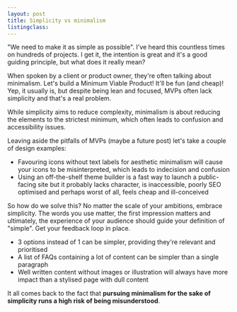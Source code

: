```yaml
---
layout: post
title: Simplicity vs minimalism
listingclass: 
---
```


"We need to make it as simple as possible". I've heard this countless times on hundreds of projects. I get it, the intention is great and it's a good guiding principle, but what does it really mean?

When spoken by a client or product owner, they're often talking about minimalism. Let's build a Minimum Viable Product! It'll be fun (and cheap)! Yep, it usually is, but despite being lean and focused, MVPs often lack simplicity and that's a real problem.

While simplicity aims to reduce complexity, minimalism is about reducing the elements to the strictest minimum, which often leads to confusion and accessibility issues.

Leaving aside the pitfalls of MVPs (maybe a future post) let's take a couple of design examples:

* Favouring icons without text labels for aesthetic minimalism will cause your icons to be misinterpreted, which leads to indecision and confusion
* Using an off-the-shelf theme builder is a fast way to launch a public-facing site but it probably lacks character, is inaccessible, poorly SEO optimised and perhaps worst of all, feels cheap and ill-conceived

So how do we solve this? No matter the scale of your ambitions, embrace simplicity. The words you use matter, the first impression matters and ultimately, the experience of your audience should guide your definition of "simple". Get your feedback loop in place.

* 3 options instead of 1 can be simpler, providing they're relevant and prioritised
* A list of FAQs containing a lot of content can be simpler than a single paragraph
* Well written content without images or illustration will always have more impact than a stylised page with dull content

It all comes back to the fact that **pursuing minimalism for the sake of simplicity runs a high risk of being misunderstood**.
